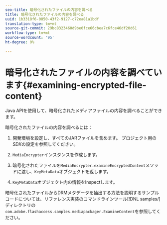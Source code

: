 ```yaml
---
seo-title: 暗号化されたファイルの内容を調べる
title: 暗号化されたファイルの内容を調べる
uuid: 1b3318f6-0850-43f2-9127-c72ea81a1bdf
translation-type: tm+mt
source-git-commit: 29bc8323460d9be0fce66cbea7c6fce46df20d61
workflow-type: tm+mt
source-wordcount: '95'
ht-degree: 0%

---
```



# 暗号化されたファイルの内容を調べています{#examining-encrypted-file-content}

Java APIを使用して、暗号化されたメディアファイルの内容を調べることができます。

暗号化されたファイルの内容を調べるには：

1. 開発環境を設定し、すべてのJARファイルを含めます。 プロジェクト用の&#x200B;*SDK*&#x200B;の設定を参照してください。
1. `MediaEncrypter`インスタンスを作成します。
1. 暗号化されたファイルを`MediaEncrypter.examineEncryptedContent`メソッドに渡し、`KeyMetaData`オブジェクトを返します。

1. `KeyMetaData`オブジェクト内の情報をInspectします。

暗号化されたファイルからDRMメタデータを抽出する方法を説明するサンプルコードについては、リファレンス実装のコマンドラインツール[!DNL samples/]ディレクトリの`com.adobe.flashaccess.samples.mediapackager.ExamineContent`を参照してください。
